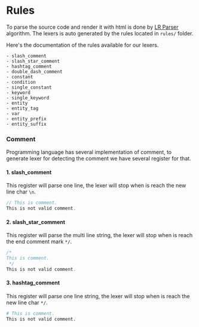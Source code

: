 # Rules
To parse the source code and render it with html is done by [LR Parser](https://en.wikipedia.org/wiki/LR_parser) algorithm. The lexers is auto generated by the rules located in `rules/` folder.

Here's the documentation of the rules available for our lexers.
```
- slash_comment
- slash_star_comment
- hashtag_comment
- double_dash_comment
- constant
- condition
- single_constant
- keyword
- single_keyword
- entity
- entity_tag
- var
- entity_prefix
- entity_suffix
```

### Comment
Programming language has several implementation of comment, to generate lexer for detecting the comment we have several register for that.

#### 1. slash_comment
This register will parse one line, the lexer will stop when is reach the new line char `\n`.
```java
// This is comment.
This is not valid comment.
```

#### 2. slash_star_comment
This register will parse the multi line string, the lexer will stop when is reach the end comment mark `*/`.
```java
/*
This is comment.
 */
This is not valid comment.
```

#### 3. hashtag_comment
This register will parse one line string, the lexer will stop when is reach the new line char `*/`.
```bash
# This is comment.
This is not valid comment.
```
